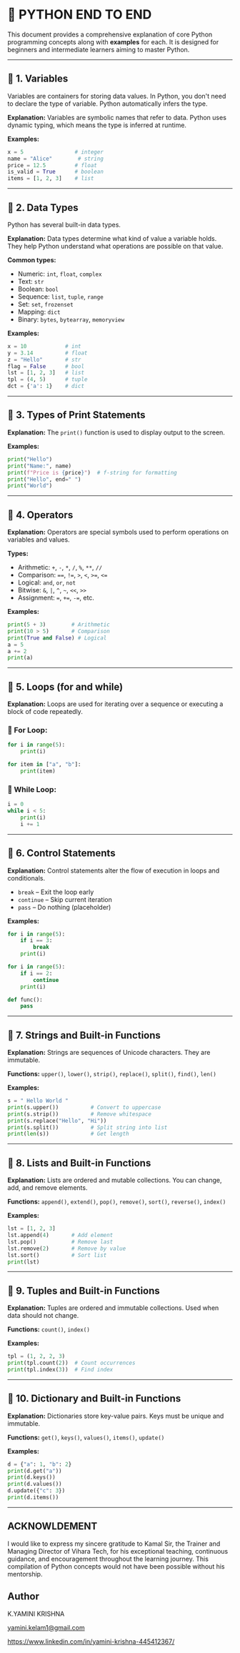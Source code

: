 # 📘 PYTHON END TO END

This document provides a comprehensive explanation of core Python programming concepts along with **examples** for each. It is designed for beginners and intermediate learners aiming to master Python.

---

## 📌 1. Variables

Variables are containers for storing data values. In Python, you don't need to declare the type of variable. Python automatically infers the type.

**Explanation:**
Variables are symbolic names that refer to data. Python uses dynamic typing, which means the type is inferred at runtime.

**Examples:**

```python
x = 5                # integer
name = "Alice"        # string
price = 12.5         # float
is_valid = True      # boolean
items = [1, 2, 3]    # list
```

---

## 📌 2. Data Types

Python has several built-in data types.

**Explanation:**
Data types determine what kind of value a variable holds. They help Python understand what operations are possible on that value.

**Common types:**

* Numeric: `int`, `float`, `complex`
* Text: `str`
* Boolean: `bool`
* Sequence: `list`, `tuple`, `range`
* Set: `set`, `frozenset`
* Mapping: `dict`
* Binary: `bytes`, `bytearray`, `memoryview`

**Examples:**

```python
x = 10            # int
y = 3.14          # float
z = "Hello"       # str
flag = False      # bool
lst = [1, 2, 3]   # list
tpl = (4, 5)      # tuple
dct = {'a': 1}    # dict
```

---

## 📌 3. Types of Print Statements

**Explanation:**
The `print()` function is used to display output to the screen.

**Examples:**

```python
print("Hello")
print("Name:", name)
print(f"Price is {price}")  # f-string for formatting
print("Hello", end=" ")
print("World")
```

---

## 📌 4. Operators

**Explanation:**
Operators are special symbols used to perform operations on variables and values.

**Types:**

* Arithmetic: `+`, `-`, `*`, `/`, `%`, `**`, `//`
* Comparison: `==`, `!=`, `>`, `<`, `>=`, `<=`
* Logical: `and`, `or`, `not`
* Bitwise: `&`, `|`, `^`, `~`, `<<`, `>>`
* Assignment: `=`, `+=`, `-=`, etc.

**Examples:**

```python
print(5 + 3)        # Arithmetic
print(10 > 5)       # Comparison
print(True and False) # Logical
a = 5
a += 2
print(a)
```

---

## 📌 5. Loops (for and while)

**Explanation:**
Loops are used for iterating over a sequence or executing a block of code repeatedly.

### 🔁 For Loop:

```python
for i in range(5):
    print(i)

for item in ["a", "b"]:
    print(item)
```

### 🔁 While Loop:

```python
i = 0
while i < 5:
    print(i)
    i += 1
```

---

## 📌 6. Control Statements

**Explanation:**
Control statements alter the flow of execution in loops and conditionals.

* `break` – Exit the loop early
* `continue` – Skip current iteration
* `pass` – Do nothing (placeholder)

**Examples:**

```python
for i in range(5):
    if i == 3:
        break
    print(i)

for i in range(5):
    if i == 2:
        continue
    print(i)

def func():
    pass
```

---

## 📌 7. Strings and Built-in Functions

**Explanation:**
Strings are sequences of Unicode characters. They are immutable.

**Functions:** `upper()`, `lower()`, `strip()`, `replace()`, `split()`, `find()`, `len()`

**Examples:**

```python
s = " Hello World "
print(s.upper())          # Convert to uppercase
print(s.strip())          # Remove whitespace
print(s.replace("Hello", "Hi"))
print(s.split())          # Split string into list
print(len(s))             # Get length
```

---

## 📌 8. Lists and Built-in Functions

**Explanation:**
Lists are ordered and mutable collections. You can change, add, and remove elements.

**Functions:** `append()`, `extend()`, `pop()`, `remove()`, `sort()`, `reverse()`, `index()`

**Examples:**

```python
lst = [1, 2, 3]
lst.append(4)       # Add element
lst.pop()           # Remove last
lst.remove(2)       # Remove by value
lst.sort()          # Sort list
print(lst)
```

---

## 📌 9. Tuples and Built-in Functions

**Explanation:**
Tuples are ordered and immutable collections. Used when data should not change.

**Functions:** `count()`, `index()`

**Examples:**

```python
tpl = (1, 2, 2, 3)
print(tpl.count(2))  # Count occurrences
print(tpl.index(3))  # Find index
```

---

## 📌 10. Dictionary and Built-in Functions

**Explanation:**
Dictionaries store key-value pairs. Keys must be unique and immutable.

**Functions:** `get()`, `keys()`, `values()`, `items()`, `update()`

**Examples:**

```python
d = {"a": 1, "b": 2}
print(d.get("a"))
print(d.keys())
print(d.values())
d.update({"c": 3})
print(d.items())
```

---


## ACKNOWLDEMENT

I would like to express my sincere gratitude to Kamal Sir, the Trainer and Managing Director of Vihara Tech, for his exceptional teaching, continuous guidance, and encouragement throughout the learning journey. This compilation of Python concepts would not have been possible without his mentorship.



## Author
K.YAMINI KRISHNA

yamini.kelam1@gmail.com


https://www.linkedin.com/in/yamini-krishna-445412367/


